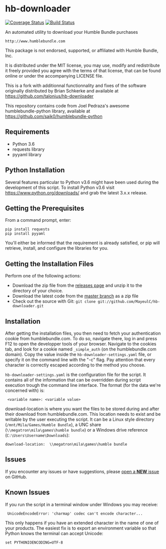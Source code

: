 # hb-downloader
[![Coverage Status](https://coveralls.io/repos/github/MayeulC/hb-downloader/badge.svg)](https://coveralls.io/github/MayeulC/hb-downloader)
[![Build Status](https://travis-ci.org/MayeulC/hb-downloader.svg)](https://travis-ci.org/MayeulC/hb-downloader)

An automated utility to download your Humble Bundle purchases

    http://www.humblebundle.com

This package is not endorsed, supported, or affiliated with Humble Bundle, Inc.

It is distributed under the MIT license, you may use, modify and redistribute
it freely provided you agree with the terms of that license, that can be found
online or under the accompanying LICENSE file.

This is a fork with additionnal functionnality and fixes of the software
originally distributed by Brian Schkerke and available at
https://github.com/talonius/hb-downloader

This repository contains code from Joel Pedraza's awesome humblebundle-python
library, available at https://github.com/saik0/humblebundle-python

## Requirements
* Python 3.6
* requests library
* pyyaml library

## Python Installation
Several features particular to Python v3.6 might have been used during the
development of this script.  To install Python v3.6 visit
https://www.python.org/downloads/ and grab the latest 3.x.x release.

## Getting the Prerequisites
From a command prompt, enter:

    pip install requests
    pip install pyyaml

You'll either be informed that the requirement is already satisfied, or pip
will retrieve, install, and configure the libraries for you.

## Getting the Installation Files
Perform one of the following actions:
* Download the zip file from the [releases
  page](https://github.com/MayeulC/hb-downloader/releases) and unzip it to the
  directory of your choice.
* Download the latest code from the [master
  branch](https://github.com/MayeulC/hb-downloader/archive/master.zip) as a zip
  file
* Check out the source with Git:
  `git clone git://github.com/MayeulC/hb-downloader.git`

## Installation
After getting the installation files, you then need to fetch your
authentication cookie from humblebundle.com.  To do so, navigate there, log in
and press F12 to open the developper tools of your browser. Navigate to the
cookies tab, and look for a cookie named `_simple_auth` (on the
humblebundle.com domain). Copy the value inside the
`hb-downloader-settings.yaml` file, or specify it on the command line with the
"-c" flag. Pay attention that every character is correctly escaped according to
the method you choose.

`hb-downloader-settings.yaml` is the configuration file for the script.  It
contains all of the information that can be overridden during script execution
trough the command line interface. The format (for the data we're concerned
with) is:
 
     <variable name>: <variable value>

download-location is where you want the files to be stored during and after
their download from humblebundle.com.  This location needs to exist and be
writable by the user executing the script.  It can be a Linux style directory
(`/mnt/Mila/Games/Humble Bundle`), a UNC share
(`\\megatron\mila\games\humble bundle`) or a Windows drive reference
(`C:\Users\Username\Downloads`):

    download-location:  \\megatron\mila\games\humble bundle

## Issues
If you encounter any issues or have suggestions, please [open a **NEW**
issue](https://github.com/MayeulC/hb-downloader/issues) on GitHub.

## Known Issues
If you run the script in a terminal window under Windows you may receive:

     UnicodeEncodeError: 'charmap' codec can't encode character...
     
This only happens if you have an extended character in the name of one of your
products.  The easiest fix is to export an environment variable so that Python
knows the terminal can accept Unicode:

    set PYTHONIOENCODING=UTF-8
